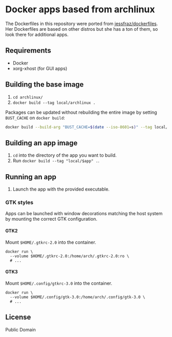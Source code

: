 # Docker apps based from archlinux

The Dockerfiles in this repository were ported from [jessfraz/dockerfiles](https://github.com/jessfraz/dockerfiles). Her Dockerfiles are based on other distros but she has a ton of them, so look there for additional apps.

## Requirements

  * Docker
  * xorg-xhost (for GUI apps)

## Building the base image

  1. `cd archlinux/`
  2. `docker build --tag local/archlinux .`

Packages can be updated without rebuilding the entire image by setting `BUST_CACHE` on `docker build`:
```sh
docker build --build-arg "BUST_CACHE=$(date --iso-8601=s)" --tag local/archlinux .
```

## Building an app image

  1. `cd` into the directory of the app you want to build.
  2. Run `docker build --tag "local/$app" .`.

## Running an app

  1. Launch the app with the provided executable.

### GTK styles

Apps can be launched with window decorations matching the host system by mounting the correct GTK configuration.

#### GTK2

Mount `$HOME/.gtkrc-2.0` into the container.

```
docker run \
  --volume $HOME/.gtkrc-2.0:/home/arch/.gtkrc-2.0:ro \
  # ...
```

#### GTK3

Mount `$HOME/.config/gtkrc-3.0` into the container.

```
docker run \
  --volume $HOME/.config/gtk-3.0:/home/arch/.config/gtk-3.0 \
  # ...
```

## License

Public Domain
